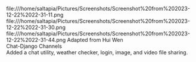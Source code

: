 file:///home/saltapia/Pictures/Screenshots/Screenshot%20from%202023-12-22%2022-31-11.png
file:///home/saltapia/Pictures/Screenshots/Screenshot%20from%202023-12-22%2022-31-30.png
file:///home/saltapia/Pictures/Screenshots/Screenshot%20from%202023-12-22%2022-31-44.png
Adapted from Hui Wen <br/>
Chat-Django Channels <br/>
Added a chat utility, weather checker, login, image, and video file sharing.

